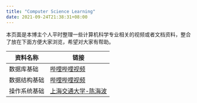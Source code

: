 ```yaml
---
title: "Computer Science Learning"
date: 2021-09-24T21:38:31+08:00
---
```


本页面是本博主个人平时整理一些计算机科学专业相关的视频或者文档资料，整合了放在下面方便大家浏览，希望对大家有帮助。

| 资料名称     | 链接                                                        |
| ------------ | ----------------------------------------------------------- |
| 数据库基础   | [哔哩哔哩视频](https://www.bilibili.com/video/BV1GP4y1h7Z)  |
| 数据结构基础 | [哔哩哔哩视频](https://www.bilibili.com/video/BV1E4411H73v) |
| 操作系统基础 | [上海交通大学-陈海波](https://ipads.se.sjtu.edu.cn/mospi/)  |
